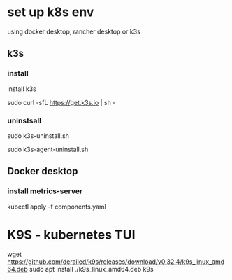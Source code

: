 # set up k8s env

using docker desktop, rancher desktop or k3s

## k3s
### install
install k3s

sudo curl -sfL https://get.k3s.io | sh -

### uninstsall

sudo k3s-uninstall.sh

sudo k3s-agent-uninstall.sh

## Docker desktop

### install metrics-server

kubectl apply -f components.yaml


# K9S - kubernetes TUI

wget https://github.com/derailed/k9s/releases/download/v0.32.4/k9s_linux_amd64.deb
sudo apt install ./k9s_linux_amd64.deb 
k9s